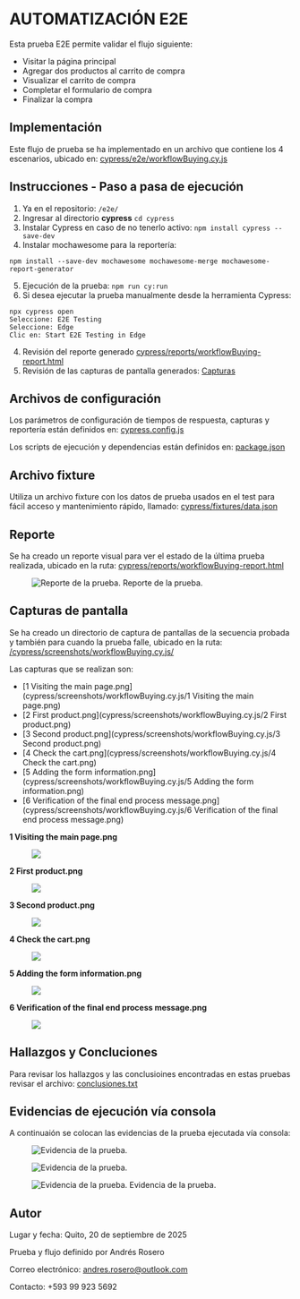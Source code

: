 # AUTOMATIZACIÓN E2E
Esta prueba E2E permite validar el flujo siguiente:
- Visitar la página principal 
- Agregar dos productos al carrito de compra
- Visualizar el carrito de compra
- Completar el formulario de compra
- Finalizar la compra

## Implementación
Este flujo de prueba se ha implementado en un archivo que contiene los 4 escenarios, ubicado en:
[cypress/e2e/workflowBuying.cy.js](cypress/e2e/workflowBuying.cy.js)

## Instrucciones - Paso a pasa de ejecución
1. Ya en el repositorio:
``` /e2e/ ```
2. Ingresar al directorio **cypress**
``` cd cypress ```
3. Instalar Cypress en caso de no tenerlo activo:
   ``` npm install cypress --save-dev ```
4. Instalar mochawesome para la reportería:
``` 
npm install --save-dev mochawesome mochawesome-merge mochawesome-report-generator
 ```
5. Ejecución de la prueba:
``` npm run cy:run ```
6. Si desea ejecutar la prueba manualmente desde la herramienta Cypress:
``` 
npx cypress open 
Seleccione: E2E Testing
Seleccione: Edge
Clic en: Start E2E Testing in Edge
```
4. Revisión del reporte generado
   [cypress/reports/workflowBuying-report.html](cypress/reports/workflowBuying-report.html)
5. Revisión de las capturas de pantalla generados:
[Capturas](#capturas-de-pantalla)

## Archivos de configuración
Los parámetros de configuración de tiempos de respuesta, capturas y reportería están definidos en:
[cypress.config.js](cypress.config.js)

Los scripts de ejecución y dependencias están definidos en:
[package.json](package.json)

## Archivo fixture
Utiliza un archivo fixture con los datos de prueba usados en el test para fácil acceso y mantenimiento rápido, llamado:
[cypress/fixtures/data.json](cypress/fixtures/data.json)

## Reporte
Se ha creado un reporte visual para ver el estado de la última prueba realizada, ubicado en la ruta:
[cypress/reports/workflowBuying-report.html](cypress/reports/workflowBuying-report.html)

<figure>
<img src="cypress/images/ReportImage.png" alt="Reporte de la prueba."/>
<figure-caption>Reporte de la prueba.</figure-caption>
</figure>

## Capturas de pantalla
Se ha creado un directorio de captura de pantallas de la secuencia probada y también para cuando la prueba falle, ubicado en la ruta:
[/cypress/screenshots/workflowBuying.cy.js/](cypress/screenshots/workflowBuying.cy.js/)

Las capturas que se realizan son:
- [1 Visiting the main page.png](cypress/screenshots/workflowBuying.cy.js/1 Visiting the main page.png)
- [2 First product.png](cypress/screenshots/workflowBuying.cy.js/2 First product.png)
- [3 Second product.png](cypress/screenshots/workflowBuying.cy.js/3 Second product.png)
- [4 Check the cart.png](cypress/screenshots/workflowBuying.cy.js/4 Check the cart.png)
- [5 Adding the form information.png](cypress/screenshots/workflowBuying.cy.js/5 Adding the form information.png)
- [6 Verification of the final end process message.png](cypress/screenshots/workflowBuying.cy.js/6 Verification of the final end process message.png)

**1 Visiting the main page.png**
<figure>
<img src="cypress/screenshots/workflowBuying.cy.js/1 Visiting the main page.png"/>
</figure>

**2 First product.png**
<figure>
<img src="cypress/screenshots/workflowBuying.cy.js/2 First product.png"/>
</figure>

**3 Second product.png**
<figure>
<img src="cypress/screenshots/workflowBuying.cy.js/3 Second product.png"/>
</figure>

**4 Check the cart.png**
<figure>
<img src="cypress/screenshots/workflowBuying.cy.js/4 Check the cart.png"/>
</figure>

**5 Adding the form information.png**
<figure>
<img src="cypress/screenshots/workflowBuying.cy.js/5 Adding the form information.png"/>
</figure>

**6 Verification of the final end process message.png**
<figure>
<img src="cypress/screenshots/workflowBuying.cy.js/6 Verification of the final end process message.png"/>
</figure>

## Hallazgos y Concluciones
Para revisar los hallazgos y las conclusioines encontradas en estas pruebas revisar el archivo:
[conclusiones.txt](conclusiones.txt)

## Evidencias de ejecución vía consola
A continuaión se colocan las evidencias de la prueba ejecutada vía consola:

<figure>
<img src="cypress/images/Evidencia01.png" alt="Evidencia de la prueba."/>
</figure>

<figure>
<img src="cypress/images/Evidencia02.png" alt="Evidencia de la prueba."/>
</figure>

<figure>
<img src="cypress/images/Evidencia03.png" alt="Evidencia de la prueba."/>
<figure-caption>Evidencia de la prueba.</figure-caption>
</figure>


## Autor
Lugar y fecha: Quito, 20 de septiembre de 2025

Prueba y flujo definido por Andrés Rosero

Correo electrónico: andres.rosero@outlook.com

Contacto: +593 99 923 5692
